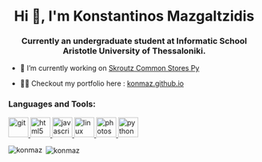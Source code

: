<h1 align="center">Hi 👋, I'm Konstantinos Mazgaltzidis</h1>
<h3 align="center">Currently an undergraduate student at Informatic School Aristotle University of Thessaloniki.</h3>

- 🔭 I’m currently working on [Skroutz Common Stores Py](https://github.com/konmaz/skroutz-common-stores-py)

- 👨‍💻 Checkout my portfolio here : [konmaz.github.io](http://konmaz.github.io/)



<h3 align="left">Languages and Tools:</h3>
<p align="left"> <a href="https://git-scm.com/" target="_blank"> <img src="https://www.vectorlogo.zone/logos/git-scm/git-scm-icon.svg" alt="git" width="40" height="40"/> </a> <a href="https://www.w3.org/html/" target="_blank"> <img src="https://devicons.github.io/devicon/devicon.git/icons/html5/html5-original-wordmark.svg" alt="html5" width="40" height="40"/> </a> <a href="https://developer.mozilla.org/en-US/docs/Web/JavaScript" target="_blank"> <img src="https://devicons.github.io/devicon/devicon.git/icons/javascript/javascript-original.svg" alt="javascript" width="40" height="40"/> </a> <a href="https://www.linux.org/" target="_blank"> <img src="https://devicons.github.io/devicon/devicon.git/icons/linux/linux-original.svg" alt="linux" width="40" height="40"/> </a> <a href="https://www.photoshop.com/en" target="_blank"> <img src="https://devicons.github.io/devicon/devicon.git/icons/photoshop/photoshop-plain.svg" alt="photoshop" width="40" height="40"/> </a> <a href="https://www.python.org" target="_blank"> <img src="https://devicons.github.io/devicon/devicon.git/icons/python/python-original.svg" alt="python" width="40" height="40"/> </a> </p>

<p><img align="left" src="https://github-readme-stats.vercel.app/api/top-langs/?username=konmaz&layout=compact&exclude_repo=MyFirstUnityProject" alt="konmaz" /></p>

<p>&nbsp;<img align="center" src="https://github-readme-stats.vercel.app/api?username=konmaz&show_icons=true" alt="konmaz" /></p>
